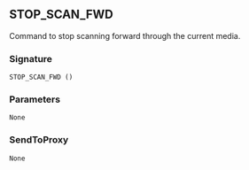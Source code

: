 ## STOP\_SCAN\_FWD

Command to stop scanning forward through the current media.


### Signature

`STOP_SCAN_FWD ()`


### Parameters

`None`


### SendToProxy

`None`